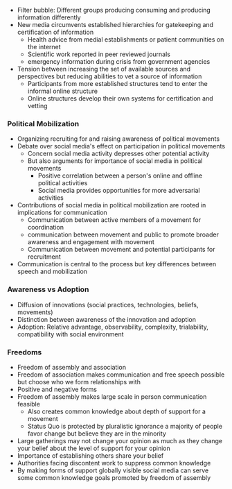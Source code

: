 - Filter bubble: Different groups producing consuming and producing information differently
- New media circumvents established hierarchies for gatekeeping and certification of information
	- Health advice from medial establishments or patient communities on the internet
	- Scientific work reported in peer reviewed journals
	- emergency information during crisis from government agencies
- Tension between increasing the set of available sources and perspectives but reducing abilities to vet a source of information
	- Participants from more established structures tend to enter the informal online structure 
	- Online structures develop their own systems for certification and vetting
### Political Mobilization
- Organizing recruiting for and raising awareness of political movements
- Debate over social media's effect on participation in political movements
	- Concern social media activity depresses other potential activity
	- But also arguments for importance of social media in political movements
		- Positive correlation between a person's online and offline political activities
		- Social media provides opportunities for more adversarial activities
- Contributions of social media in political mobilization are rooted in implications for communication
	- Communication between active members of a movement for coordination
	- communication between movement and public to promote broader awareness and engagement with movement
	- Communication between movement and potential participants for recruitment
- Communication is central to the process but key differences between speech and mobilization
### Awareness vs Adoption
- Diffusion of innovations (social practices, technologies, beliefs, movements)
- Distinction between awareness of the innovation and adoption
- Adoption: Relative advantage, observability, complexity, trialability, compatibility with social environment
### Freedoms
- Freedom of assembly and association
- Freedom of association makes communication and free speech possible but choose who we form relationships with
- Positive and negative forms
- Freedom of assembly makes large scale in person communication feasible
	- Also creates common knowledge about depth of support for a movement
	- Status Quo is protected by pluralistic ignorance a majority of people favor change but believe they are in the minority
- Large gatherings may not change your opinion as much as they change your belief about the level of support for your opinion
- Importance of establishing others share your belief
- Authorities facing discontent work to suppress common knowledge
- By making forms of support globally visible social media can serve some common knowledge goals promoted by freedom of assembly